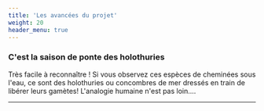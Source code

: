 ```yaml
---
title: 'Les avancées du projet'
weight: 20
header_menu: true
---
```

### C'est la saison de ponte des holothuries

Très facile à reconnaître ! Si vous observez ces espèces de cheminées sous l'eau, ce sont des holothuries ou concombres de mer dressés en train de libérer leurs gamètes! L'analogie humaine n'est pas loin....

---

